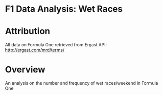 # F1 Data Analysis: Wet Races
# Attribution
All data on Formula One retrieved from Ergast API: http://ergast.com/mrd/terms/

# Overview
An analysis on the number and frequency of wet races/weekend in Formula One
